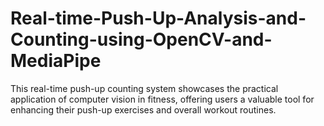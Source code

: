 # Real-time-Push-Up-Analysis-and-Counting-using-OpenCV-and-MediaPipe
This real-time push-up counting system showcases the practical application of computer vision in fitness, offering users a valuable tool for enhancing their push-up exercises and overall workout routines.
